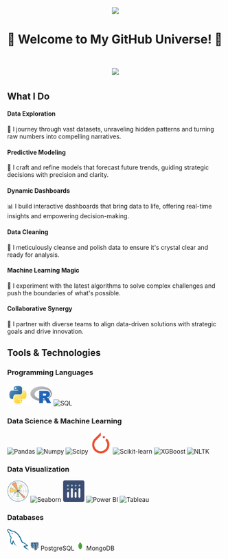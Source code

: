 


<div id="header" align="center">
  <img src=https://user-images.githubusercontent.com/74038190/221352995-5ac18bdf-1a19-4f99-bbb6-77559b220470.gif width="500"/>
</div>

# 🚀 Welcome to My GitHub Universe! 🌌

<h1 align="center">
    <img src="https://readme-typing-svg.herokuapp.com/?font=Righteous&size=35&center=true&vCenter=true&width=500&height=70&duration=4000&lines=Hi+There!+👋;+I'm+Maitri+Patel!;" />
</h1>

## What I Do

#### Data Exploration 
🌊 I journey through vast datasets, unraveling hidden patterns and turning raw numbers into compelling narratives.

#### Predictive Modeling
🔮 I craft and refine models that forecast future trends, guiding strategic decisions with precision and clarity.

#### Dynamic Dashboards
📊 I build interactive dashboards that bring data to life, offering real-time insights and empowering decision-making.

#### Data Cleaning
🧹 I meticulously cleanse and polish data to ensure it's crystal clear and ready for analysis.

#### Machine Learning Magic
🤖 I experiment with the latest algorithms to solve complex challenges and push the boundaries of what's possible.

#### Collaborative Synergy
🤝 I partner with diverse teams to align data-driven solutions with strategic goals and drive innovation.


## **Tools & Technologies**

### **Programming Languages**
<img src="https://raw.githubusercontent.com/devicons/devicon/master/icons/python/python-original.svg" alt="Python" width="50" height="50" /> <img src="https://raw.githubusercontent.com/devicons/devicon/master/icons/r/r-original.svg" alt="R" width="50" height="50" />  <img src="https://user-images.githubusercontent.com/40461634/114240226-2f506580-9955-11eb-849b-e2a25117d681.png" alt="SQL" width="50" height="50" /> 

### **Data Science & Machine Learning**
<img src="https://media.licdn.com/dms/image/v2/D5612AQEWcIzLdRQU-A/article-cover_image-shrink_423_752/article-cover_image-shrink_423_752/0/1675162288031?e=1731542400&v=beta&t=2H8jI_TqkM0XIkSznUFp-RnE88wYK1pCWok3_c951Rc" alt="Pandas" width="100" height="50" /> <img src="https://media.licdn.com/dms/image/v2/D4D12AQGNtPHOo-nipw/article-cover_image-shrink_423_752/article-cover_image-shrink_423_752/0/1687263269392?e=1731542400&v=beta&t=-rHHs5rJTTzMlRZ4cAgKOWc0SSpQeRKZJPIXs_g0Lvs" alt="Numpy" width="100" height="50" /> <img src="https://media.dev.to/cdn-cgi/image/width=1000,height=420,fit=cover,gravity=auto,format=auto/https%3A%2F%2Fdev-to-uploads.s3.amazonaws.com%2Fuploads%2Farticles%2Fxm36iqima49zxbqsr8ma.jpg" alt="Scipy" width="100" height="50" /> <img src="https://raw.githubusercontent.com/devicons/devicon/master/icons/pytorch/pytorch-original.svg" alt="PyTorch" width="50" height="50" /> <img src="https://media.licdn.com/dms/image/v2/D5612AQGrHQ2cCid0tw/article-cover_image-shrink_720_1280/article-cover_image-shrink_720_1280/0/1692949620184?e=1731542400&v=beta&t=enHXuQmGIBcMSm20B7AWsTlmQqVoiCrnBxczNYz1slE" alt="Scikit-learn" width="100" height="50" /> <img src="https://miro.medium.com/v2/resize:fit:720/format:webp/0*2LQ7VkdK9d2WaPVJ.png" alt="XGBoost" width="100" height="50" /> <img src="https://cdn.analyticsvidhya.com/wp-content/uploads/2019/07/Screenshot-from-2019-07-05-13-45-55.png" alt="NLTK" width="110" height="50" />

### **Data Visualization**
<img src="https://raw.githubusercontent.com/devicons/devicon/master/icons/matplotlib/matplotlib-original.svg" alt="Matplotlib" width="50" height="50" /> <img src="https://miro.medium.com/v2/resize:fit:640/format:webp/1*H5QKjH0rxbJAiWpNs01_WA.jpeg" alt="Seaborn" width="100" height="50" /> <img src="https://raw.githubusercontent.com/devicons/devicon/master/icons/plotly/plotly-original.svg" alt="Plotly" width="50" height="50" /> <img src="https://media.licdn.com/dms/image/v2/D5612AQG5VZDNKHIZtQ/article-cover_image-shrink_423_752/article-cover_image-shrink_423_752/0/1721172172463?e=1731542400&v=beta&t=bF_-1qINmpS6_CjxalwYpKkMwDOjhMw8SVJOrfXDcsQ" alt="Power BI" width="100" height="50" /> <img src="https://solutionsreview.com/business-intelligence/files/2020/03/oie_kQmwhCAoSuhz.jpg" alt="Tableau" width="110" height="50" />

### **Databases**
<img src="https://raw.githubusercontent.com/devicons/devicon/master/icons/mysql/mysql-original.svg" alt="MySQL" width="50" height="50" />
<img src="https://raw.githubusercontent.com/devicons/devicon/master/icons/postgresql/postgresql-original.svg" alt="PostgreSQL" width="20" height="20" /> PostgreSQL
<img src="https://raw.githubusercontent.com/devicons/devicon/master/icons/mongodb/mongodb-original.svg" alt="MongoDB" width="20" height="20" /> MongoDB
